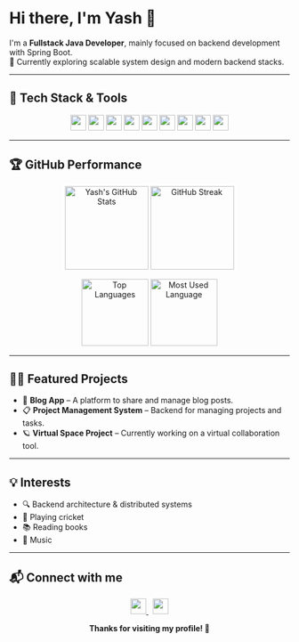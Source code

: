 # Hi there, I'm **Yash** 👋

I'm a **Fullstack Java Developer**, mainly focused on backend development with Spring Boot.  
🌱 Currently exploring scalable system design and modern backend stacks.

---

## 🚀 Tech Stack & Tools

<p align="center">
  <img src="https://img.shields.io/badge/Java-007396?style=for-the-badge&logo=java&logoColor=white" height="28"/>
  <img src="https://img.shields.io/badge/Spring_Boot-6DB33F?style=for-the-badge&logo=spring-boot&logoColor=white" height="28"/>
  <img src="https://img.shields.io/badge/Docker-2496ED?style=for-the-badge&logo=docker&logoColor=white" height="28"/>
  <img src="https://img.shields.io/badge/Kafka-231F20?style=for-the-badge&logo=apache-kafka&logoColor=white" height="28"/>
  <img src="https://img.shields.io/badge/Redis-DC382D?style=for-the-badge&logo=redis&logoColor=white" height="28"/>
  <img src="https://img.shields.io/badge/MySQL-4479A1?style=for-the-badge&logo=mysql&logoColor=white" height="28"/>
  <img src="https://img.shields.io/badge/MongoDB-47A248?style=for-the-badge&logo=mongodb&logoColor=white" height="28"/>
  <img src="https://img.shields.io/badge/Python-3776AB?style=for-the-badge&logo=python&logoColor=white" height="28"/>
  <img src="https://img.shields.io/badge/JavaScript-F7DF1E?style=for-the-badge&logo=javascript&logoColor=black" height="28"/>
</p>

---

## 🏆 GitHub Performance

<p align="center">
  <img src="https://github-readme-stats.vercel.app/api?username=Yash2462&show_icons=true&theme=tokyonight&hide_title=true&hide_border=true" alt="Yash's GitHub Stats" height="150"/>
  <img src="https://streak-stats.demolab.com?user=Yash2462&theme=tokyonight&hide_border=true" alt="GitHub Streak" height="150"/>
</p>
<p align="center">
  <img src="https://github-profile-summary-cards.vercel.app/api/cards/repos-per-language?username=Yash2462&theme=tokyonight" alt="Top Languages" height="120"/>
  <img src="https://github-profile-summary-cards.vercel.app/api/cards/most-commit-language?username=Yash2462&theme=tokyonight" alt="Most Used Language" height="120"/>
</p>

---

## 👨‍💻 Featured Projects

- 📝 **Blog App** – A platform to share and manage blog posts.
- 📋 **Project Management System** – Backend for managing projects and tasks.
- 🪐 **Virtual Space Project** – Currently working on a virtual collaboration tool.

---

## 💡 Interests

- 🔍 Backend architecture & distributed systems
- 🏏 Playing cricket
- 📚 Reading books
- 🎵 Music

---

## 📬 Connect with me

<p align="center">
  <a href="https://www.linkedin.com/in/patel-yash-2a7a2128b/">
    <img src="https://img.shields.io/badge/LinkedIn-0A66C2?style=for-the-badge&logo=linkedin&logoColor=white" height="28"/>
  </a>
  &nbsp;
  <a href="mailto:patelyash2462@gmail.com">
    <img src="https://img.shields.io/badge/Gmail-EA4335?style=for-the-badge&logo=gmail&logoColor=white" height="28"/>
  </a>
</p>

<p align="center"><b>Thanks for visiting my profile! 🚀</b></p>
